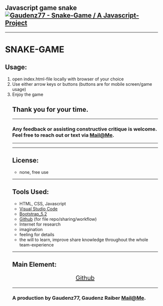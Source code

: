 
Javascript game snake
[![Gaudenz77 - Snake-Game / A Javascript-Project](https://img.shields.io/static/v1?label=Gaudenz77&message=Snake-Game+%2F+A+Javascript-Project&color=2ea44f&style=for-the-badge&logo=js)](https://github.com/Gaudenz77/snake_game)
---

---
# SNAKE-GAME


## Usage: 
<ol>
<li>open index.html-file locally with browser of your choice</li>
<li>Use either arrow keys or buttons (buttons are for mobile screen/game usage)</li>
<li>Enjoy the game</li>

## Thank you for your time.
---
### Any feedback or assisting constructive critique is welcome.<br> Feel free to reach out or text via [Mail@Me](mailto:gaudenzraiber@yahoo.de).
----
----
## License:
* none, free use
----
## Tools Used:
* HTML, CSS, Javascript
* [Visual Studio Code](https://code.visualstudio.com/)
* [Bootstrap_5.2](https://getbootstrap.com/)
* [Github](https://github.com/Gaudenz77/snake_game) (for file repo/sharing/workflow)
* Internet for research
* imagination 
* feeling for details
* the will to learn, improve share knowledge throughout the whole team-experience
----
## Main Element:
<div style="text-align:center; font-size:20px">

[Github](https://github.com/Gaudenz77/snake_game)<br>

</div>

----
### A production by Gaudenz77, Gaudenz Raiber [Mail@Me](mailto:gaudenzraiber@yahoo.de).
